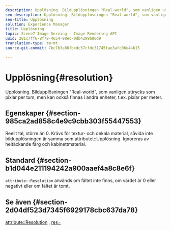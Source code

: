 ```yaml
---
description: Upplösning. Bildupplösningen "Real-world", som vanligen uttrycks som pixlar per tum, men kan också finnas i andra enheter, t.ex. pixlar per meter.
seo-description: Upplösning. Bildupplösningen "Real-world", som vanligen uttrycks som pixlar per tum, men kan också finnas i andra enheter, t.ex. pixlar per meter.
seo-title: Upplösning
solution: Experience Manager
title: Upplösning
topic: Scene7 Image Serving - Image Rendering API
uuid: 281c7ff6-8f78-4654-98ec-0db4299b80d9
translation-type: tm+mt
source-git-commit: 7bc7b3a86fbcdc57cfdc31745fae3afc06e44b15

---
```



# Upplösning{#resolution}

Upplösning. Bildupplösningen &quot;Real-world&quot;, som vanligen uttrycks som pixlar per tum, men kan också finnas i andra enheter, t.ex. pixlar per meter.

## Egenskaper {#section-985ca2ad858c4e9c9cbb303f55447553}

Reellt tal, större än 0. Krävs för textur- och dekala material, såvida inte bildupplösningen är samma som attributet::Upplösning. Ignoreras av heltäckande färg och kabinettmaterial.

## Standard {#section-b1d044e211194242a900aaef4a8c8e6f}

`attribute::Resolution` används om fältet inte finns, om värdet är 0 eller negativt eller om fältet är tomt.

## Se även {#section-2d04df523d7345f6929178cbc637da78}

[attribute::Resolution](../../../../../ir-api/material-cat/image-rendering-api-ref/c-ir-material-catalog/c-ir-material-data-reference/r-ir-resolution-dataref.md#reference-09fe14e6bfbf4db6b7f4369fffecc806) , [res=](../../../../../ir-api/http-protocol/image-rendering-api-ref/c-ir-http-protocol-ref/c-ir-http-protocol-command-reference/r-ir-res.md#reference-0ad9de8887144c83a6db97b4994f7c04)
